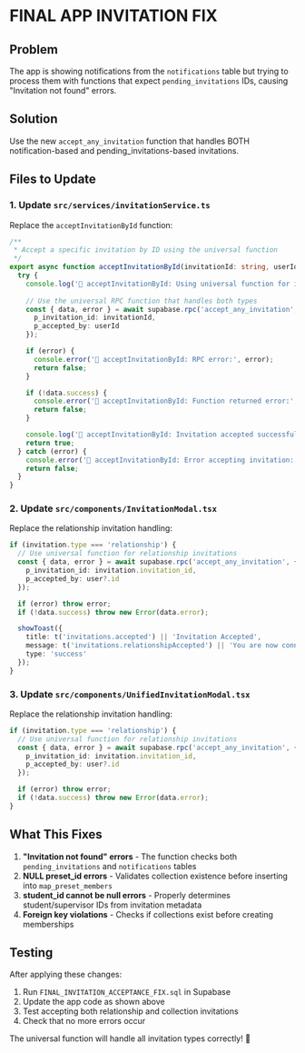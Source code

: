 # FINAL APP INVITATION FIX

## Problem
The app is showing notifications from the `notifications` table but trying to process them with functions that expect `pending_invitations` IDs, causing "Invitation not found" errors.

## Solution
Use the new `accept_any_invitation` function that handles BOTH notification-based and pending_invitations-based invitations.

## Files to Update

### 1. Update `src/services/invitationService.ts`

Replace the `acceptInvitationById` function:

```typescript
/**
 * Accept a specific invitation by ID using the universal function
 */
export async function acceptInvitationById(invitationId: string, userId: string): Promise<boolean> {
  try {
    console.log('🎯 acceptInvitationById: Using universal function for invitation:', { invitationId, userId });
    
    // Use the universal RPC function that handles both types
    const { data, error } = await supabase.rpc('accept_any_invitation', {
      p_invitation_id: invitationId,
      p_accepted_by: userId
    });

    if (error) {
      console.error('🎯 acceptInvitationById: RPC error:', error);
      return false;
    }

    if (!data.success) {
      console.error('🎯 acceptInvitationById: Function returned error:', data.error);
      return false;
    }

    console.log('🎯 acceptInvitationById: Invitation accepted successfully via universal function');
    return true;
  } catch (error) {
    console.error('🎯 acceptInvitationById: Error accepting invitation:', error);
    return false;
  }
}
```

### 2. Update `src/components/InvitationModal.tsx`

Replace the relationship invitation handling:

```typescript
if (invitation.type === 'relationship') {
  // Use universal function for relationship invitations
  const { data, error } = await supabase.rpc('accept_any_invitation', {
    p_invitation_id: invitation.invitation_id,
    p_accepted_by: user?.id
  });

  if (error) throw error;
  if (!data.success) throw new Error(data.error);

  showToast({
    title: t('invitations.accepted') || 'Invitation Accepted',
    message: t('invitations.relationshipAccepted') || 'You are now connected!',
    type: 'success'
  });
}
```

### 3. Update `src/components/UnifiedInvitationModal.tsx`

Replace the relationship invitation handling:

```typescript
if (invitation.type === 'relationship') {
  // Use universal function for relationship invitations
  const { data, error } = await supabase.rpc('accept_any_invitation', {
    p_invitation_id: invitation.invitation_id,
    p_accepted_by: user?.id
  });

  if (error) throw error;
  if (!data.success) throw new Error(data.error);
}
```

## What This Fixes

1. **"Invitation not found" errors** - The function checks both `pending_invitations` and `notifications` tables
2. **NULL preset_id errors** - Validates collection existence before inserting into `map_preset_members`
3. **student_id cannot be null errors** - Properly determines student/supervisor IDs from invitation metadata
4. **Foreign key violations** - Checks if collections exist before creating memberships

## Testing

After applying these changes:
1. Run `FINAL_INVITATION_ACCEPTANCE_FIX.sql` in Supabase
2. Update the app code as shown above
3. Test accepting both relationship and collection invitations
4. Check that no more errors occur

The universal function will handle all invitation types correctly! 🎯
